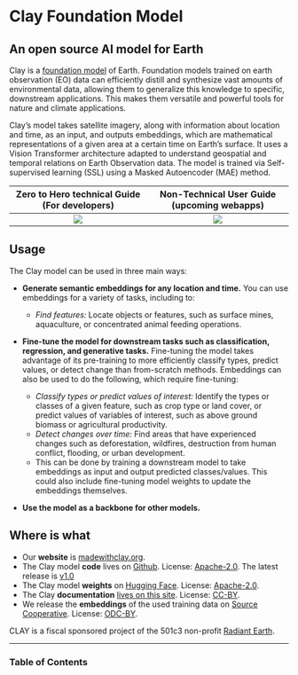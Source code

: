 # Clay Foundation Model

## An open source AI model for Earth

Clay is a [foundation model](https://www.adalovelaceinstitute.org/resource/foundation-models-explainer/) of Earth. Foundation models trained on earth observation (EO) data can efficiently distill and synthesize vast amounts of environmental data, allowing them to generalize this knowledge to specific, downstream applications. This makes them versatile and powerful tools for nature and climate applications.

Clay’s model takes satellite imagery, along with information about location and time, as an input, and outputs embeddings, which are mathematical representations of a given area at a certain time on Earth’s surface. It uses a Vision Transformer architecture adapted to understand geospatial and temporal relations on Earth Observation data. The model is trained via Self-supervised learning (SSL) using a Masked Autoencoder (MAE) method.

| Zero to Hero technical Guide (For developers) | Non-Technical User Guide (upcoming webapps) |
|:--:|:--:|
| [![](https://github.com/Clay-foundation/model/assets/434029/0cbfb109-c391-4f73-99f0-abc8769a7a14)](https://www.youtube.com/live/Zd3rbBj56P0?si=_ts3aWBcso0KEH7K) | [![](https://github.com/Clay-foundation/model/assets/434029/5cd209ec-3571-4ae7-98a1-1cef9a898f25)](https://youtu.be/gFjbrGaAL6w?si=ampWKQi9bArVoJsy) |

## Usage

The Clay model can be used in three main ways:
- **Generate semantic embeddings for any location and time.** You can use embeddings for a variety of tasks, including to:
  - _Find features:_ Locate objects or features, such as surface mines, aquaculture, or concentrated animal feeding operations.

- **Fine-tune the model for downstream tasks such as classification, regression, and generative tasks.** Fine-tuning the model takes advantage of its pre-training to more efficiently classify types, predict values, or detect change than from-scratch methods. Embeddings can also be used to do the following, which require fine-tuning:
  - _Classify types or predict values of interest:_ Identify the types or classes of a given feature, such as crop type or land cover, or predict values of variables of interest, such as above ground biomass or agricultural productivity.
  - _Detect changes over time:_ Find areas that have experienced changes such as deforestation, wildfires, destruction from human conflict, flooding, or urban development.
  - This can be done by training a downstream model to take embeddings as input and output predicted classes/values. This could also include fine-tuning model weights to update the embeddings themselves.

- **Use the model as a backbone for other models.**

## Where is what

- Our **website** is [madewithclay.org](https://madewithclay.org).
- The Clay model **code** lives on [Github](https://github.com/Clay-foundation/model).
  License: [Apache-2.0](https://github.com/Clay-foundation/model/blob/main/LICENSE).
  The latest release is [v1.0](https://github.com/Clay-foundation/model/releases/tag/v1.0)
- The Clay model **weights**  on [Hugging Face](https://huggingface.co/made-with-clay/Clay/).
  License: [Apache-2.0](https://github.com/Clay-foundation/model/blob/main/LICENSE).
- The Clay **documentation** [lives on this site](https://clay-foundation.github.io/model/index.html).
  License: [CC-BY](http://creativecommons.org/licenses/by/4.0/).
- We release the **embeddings** of the used training data on [Source Cooperative](https://beta.source.coop/repositories/clay/clay-model-v0-embeddings).
  License: [ODC-BY](https://opendatacommons.org/licenses/by/).

CLAY is a fiscal sponsored project of the 501c3 non-profit
[Radiant Earth](https://www.radiant.earth).

---
### Table of Contents

```{tableofcontents}
```
